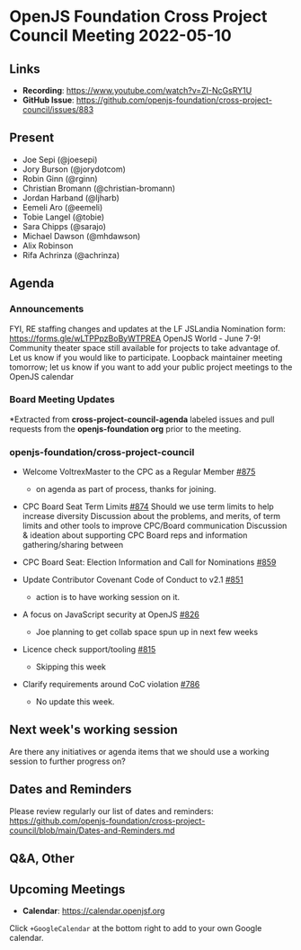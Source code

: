 # OpenJS Foundation Cross Project Council Meeting 2022-05-10

## Links

* **Recording**: https://www.youtube.com/watch?v=ZI-NcGsRY1U
* **GitHub Issue**: https://github.com/openjs-foundation/cross-project-council/issues/883

## Present

* Joe Sepi (@joesepi)
* Jory Burson (@jorydotcom)
* Robin Ginn (@rginn) 
* Christian Bromann (@christian-bromann)
* Jordan Harband (@ljharb) 
* Eemeli Aro (@eemeli) 
* Tobie Langel (@tobie) 
* Sara Chipps (@sarajo) 
* Michael Dawson (@mhdawson) 
* Alix Robinson
* Rifa Achrinza (@achrinza)

## Agenda

### Announcements

FYI, RE staffing changes and updates at the LF
JSLandia Nomination form: https://forms.gle/wLTPPpzBoByWTPREA
OpenJS World - June 7-9! Community theater space still available for projects to take advantage of. Let us know if you would like to participate.
Loopback maintainer meeting tomorrow; let us know if you want to add your public project meetings to the OpenJS calendar

### Board Meeting Updates

*Extracted from **cross-project-council-agenda** labeled issues and pull requests from the **openjs-foundation org** prior to the meeting.

### openjs-foundation/cross-project-council

* Welcome VoltrexMaster to the CPC as a Regular Member [#875](https://github.com/openjs-foundation/cross-project-council/issues/875)
  * on agenda as part of process, thanks for joining. 

* CPC Board Seat Term Limits [#874](https://github.com/openjs-foundation/cross-project-council/issues/874)
Should we use term limits to help increase diversity 
Discussion about the problems, and merits, of term limits and other tools to improve CPC/Board communication
Discussion & ideation about supporting CPC Board reps and information gathering/sharing between 

* CPC Board Seat: Election Information and Call for Nominations [#859](https://github.com/openjs-foundation/cross-project-council/issues/859)

* Update Contributor Covenant Code of Conduct to v2.1 [#851](https://github.com/openjs-foundation/cross-project-council/pull/851)
  * action is to have working session on it.

* A focus on JavaScript security at OpenJS [#826](https://github.com/openjs-foundation/cross-project-council/issues/826)
  * Joe planning to get collab space spun up in next few weeks

* Licence check support/tooling [#815](https://github.com/openjs-foundation/cross-project-council/issues/815)
  * Skipping this week

* Clarify requirements around CoC violation [#786](https://github.com/openjs-foundation/cross-project-council/issues/786)
  * No update this week.

## Next week's working session

Are there any initiatives or agenda items that we should use a working session to further progress on?

## Dates and Reminders

Please review regularly our list of dates and reminders:
https://github.com/openjs-foundation/cross-project-council/blob/main/Dates-and-Reminders.md

## Q&A, Other

## Upcoming Meetings

* **Calendar**: <https://calendar.openjsf.org>

Click `+GoogleCalendar` at the bottom right to add to your own Google calendar.

